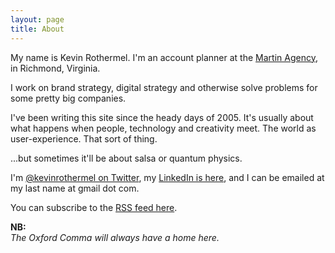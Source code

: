 ```yaml
---
layout: page
title: About
---
```



My name is Kevin Rothermel. I'm an account planner at the [Martin Agency][0], in Richmond, Virginia. 

I work on brand strategy, digital strategy and otherwise solve problems for some pretty big companies. 

I've been writing this site since the heady days of 2005. It's usually about what happens when people, technology and creativity meet. The world as user-experience. That sort of thing.

...but sometimes it'll be about salsa or quantum physics.

I'm [@kevinrothermel on Twitter][1], my [LinkedIn is here][2], and I can be emailed at my last name at gmail dot com.



You can subscribe to the [RSS feed here][10]. 

**NB:**  
_The Oxford Comma will always have a home here._

[0]: http://www.martinagency.com/home
[1]: http://twitter.com/kevinrothermel
[2]: www.linkedin.com/in/kevinrothermel/
[3]: www.statamic.com
[4]: http://daringfireball.net/projects/markdown/
[5]: www.bywordapp.com
[6]: http://omz-software.com/editorial/
[7]: http://agiletortoise.com/drafts/
[8]: https://panic.com/coda/
[9]: http://www.sublimetext.com
[10]: http://kevinrothermel.com/blog?format=rss